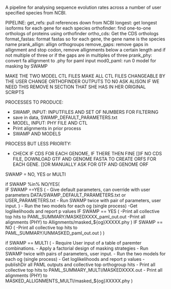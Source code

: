 A pipeline for analysing sequence evolution rates across a number of user specified species from NCBI. 

PIPELINE: 
get_refs: pull references down from NCBI 
longest: get longest isoforms for each gene for each species 
orthofinder: find one-to-one orthologs of proteins using orthofinder 
ortho_cds: Get the CDS orthologs 
format_fastas: format fastas so for each gene, the gene name is the species name 
prank_allign: allign orthogroups 
remove_gaps: remove gaps in allignment and stop codon, remove allignments below a certain length and if not multiple of three or if the gaps are in multiples of three
prank_phy: convert fa allignment to .phy for paml input 
mod0_paml: run 0 model for masking by SWAMP




MAKE THE TWO MODEL CTL FILES 
MAKE ALL CTL FILES CHANGEABLE BY THE USER
CHANGE ORTHOFINDER OUTPUTS TO N0
ASK ALISON IF WE NEED THIS REMOVE N SECTION THAT SHE HAS IN HER ORIGINAL SCRIPTS

PROCESSES TO PRODUCE:
- SWAMP, INPUT: INPUTFILES AND SET OF NUMBERS FOR FILTERING 
- save in data, SWAMP_DEFAULT_PARAMETERS.txt
- MODEL, INPUT: PHY FILE AND CTL
- Print alignments in prior process 
- SWAMP AND MODELS

PROCESS BUT LESS PRIORITY:
- CHECK IF CDS FOR EACH GENOME, IF THERE THEN FINE
	[]IF NO CDS FILE, DOWNLOAD GTF AND GENOME FASTA TO CREATE ORFS FOR EACH GENE. 
	[]OR MANUALLY ASK FOR GTF AND GENOME ORF



SWAMP = NO, YES or MULTI

if SWAMP %in% NO/YES(	
	IF SWAMP ==YES (
		- Give default parameters, can override with user parameters DATA/SWAMP_DEFAULT_PARAMETERS.txt or USER_PARAMETERS.txt
		- Run SWAMP twice with pair of parameters, user input. 
	)
	- Run the two models for each og (single process) 
	-Get loglikelihoods and report p values
	IF SWAMP == YES (
		-Print all collective top hits to PAML_SUMMARY/MASKEDXXXX_paml_out.out
		-Print all alignments (PHY) to Allignments/masked_${og}XXXXX.phy
	)
	IF SWAMP == NO (
		-Print all collective top hits to PAML_SUMMARY/UNMASKED_paml_out.out
	)
)


if SWAMP == MULTI (
	- Require User input of a table of paremter combinations. 
	- Apply a factorial design of masking strategies 
	- Run SWAMP twice with pairs of parameters, user input. 
	- Run the two models for each og (single process) 
	- Get loglikelihoods and report p values
	- publishDir all PAML outputs and collective top orthogroup hits 
	- Print all collective top hits to PAML_SUMMARY_MULTI/MASKEDXXXX.out
	- Print all alignments (PHY) to MASKED_ALLIGNMENTS_MULTI/masked_${og}XXXXX.phy
)




